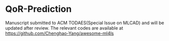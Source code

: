# QoR-Prediction
Manuscript submitted to ACM TODAES(Special Issue on MLCAD) and will be updated after review.
The relevant codes are available at https://github.com/Chenghao-Yang/awesome-ml4ls
